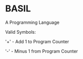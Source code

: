 BASIL
================================================================================
A Programming Language

Valid Symbols:

'+' - Add 1 to Program Counter

'-' - Minus 1 from Program Counter
